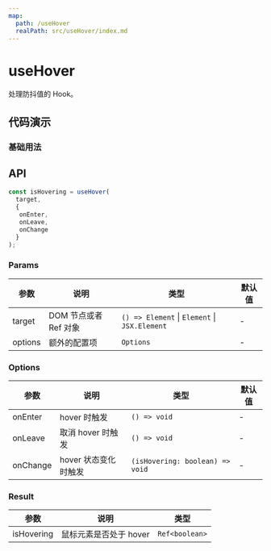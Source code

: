 ```yaml
---
map:
  path: /useHover
  realPath: src/useHover/index.md
---
```


# useHover

处理防抖值的 Hook。

## 代码演示

### 基础用法

<demo src="./demo/demo.vue"
  language="vue"
  title="基本用法"
  desc="使用 ref 设置需要监听的元素。">
</demo>

## API

```javascript
const isHovering = useHover(
  target,
  {
   onEnter,
   onLeave,
   onChange
  }
);
```

### Params

| 参数    | 说明                  | 类型                                                        | 默认值 |
| ------- | --------------------- | ----------------------------------------------------------- | ------ |
| target  | DOM 节点或者 Ref 对象 | `() => Element` \| `Element` \| `JSX.Element` | -      |
| options | 额外的配置项          | `Options`                                                   | -      |

### Options

| 参数     | 说明                 | 类型                            | 默认值 |
| -------- | -------------------- | ------------------------------- | ------ |
| onEnter  | hover 时触发         | `() => void`                    | -      |
| onLeave  | 取消 hover 时触发    | `() => void`                    | -      |
| onChange | hover 状态变化时触发 | `(isHovering: boolean) => void` | -      |

### Result

| 参数       | 说明                   | 类型      |
| ---------- | ---------------------- | --------- |
| isHovering | 鼠标元素是否处于 hover | `Ref<boolean>` |

